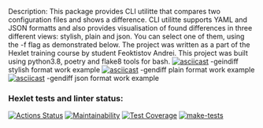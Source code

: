 Description:
    This package provides CLI utilitte that compares two configuration files and shows a difference. CLI utilitte supports YAML and JSON formatts and also provides visualisation of found differences in three different views: stylish, plain and json. You can select one of them, using the -f flag as demonstrated below. The project was written as a part of the Hexlet training course by student Feoktistov Andrei. This project was built using python3.8, poetry and flake8 tools for bash.
[![asciicast](https://asciinema.org/a/si25r82LfnKhXpD4kuVvApGrE.svg)](https://asciinema.org/a/si25r82LfnKhXpD4kuVvApGrE)
-geindiff stylish format work example
[![asciicast](https://asciinema.org/a/G61MjsJjVeweqYGbvMz1MxEYH.svg)](https://asciinema.org/a/G61MjsJjVeweqYGbvMz1MxEYH)
-gendiff plain format work example
[![asciicast](https://asciinema.org/a/zFu0FMW5PSuTsQn6HDzfZcYN1.svg)](https://asciinema.org/a/zFu0FMW5PSuTsQn6HDzfZcYN1)
-gendiff json format work example
### Hexlet tests and linter status:
[![Actions Status](https://github.com/FeoktistovAE/python-project-lvl2/workflows/hexlet-check/badge.svg)](https://github.com/FeoktistovAE/python-project-lvl2/actions)
[![Maintainability](https://api.codeclimate.com/v1/badges/8ac0337820229d3a6e16/maintainability)](https://codeclimate.com/github/FeoktistovAE/python-project-lvl2/maintainability)
[![Test Coverage](https://api.codeclimate.com/v1/badges/8ac0337820229d3a6e16/test_coverage)](https://codeclimate.com/github/FeoktistovAE/python-project-lvl2/test_coverage)
[![make-tests](https://github.com/FeoktistovAE/python-project-lvl2/actions/workflows/hexlet-tests.yml/badge.svg)](https://github.com/FeoktistovAE/python-project-lvl2/actions/workflows/hexlet-tests.yml)